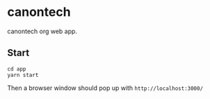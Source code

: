 # canontech

canontech org web app.


## Start

```console
cd app
yarn start
```

Then a browser window should pop up with `http://localhost:3000/`